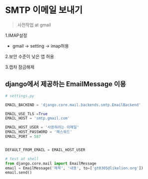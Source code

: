 # SMTP 이메일 보내기

> 사전작업 at gmail

1.IMAP설정
- gmail -> setting -> imap허용

2.보안 수준이 낮은 앱 허용

3.캡챠 잠금해제

## django에서 제공하는 EmailMessage 이용
```python
# settings.py

EMAIL_BACKEND = 'django.core.mail.backends.smtp.EmailBackend'

EMAIL_USE_TLS =True
EMAIL_HOST = 'smtp.gmail.com'

EMAIL_HOST_USER = '사용하려는 이메일'
EMAIL_HOST_PASSWORD = '패스워드'
EMAIL_PORT = 587


DEFAULT_FROM_EMAIL = EMAIL_HOST_USER
```

```python
# test at shell
from django.core.mail import EmailMessage
email = EmailMessage('제목', '내용', to=['gt0305@likelion.org'])
email.send()
```